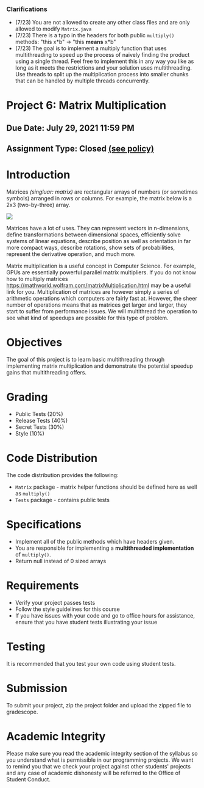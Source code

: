 ### Clarifications

- (7/23) You are not allowed to create any other class files and are only allowed to modify `Matrix.java`
- (7/23) There is a typo in the headers for both public `multiply()` methods: "this x\*b" -> "this **means** x\*b"
- (7/23) The goal is to implement a multiply function that uses multithreading to speed up the process of naively finding the product using a single thread. Feel free to implement this in any way you like as long as it meets the restrictions and your solution uses multithreading. Use threads to split up the multiplication process into smaller chunks that can be handled by multiple threads concurrently.

# Project 6: Matrix Multiplication
## Due Date: July 29, 2021 11:59 PM
## Assignment Type: Closed [(see policy)](http://www.cs.umd.edu/class/summer2019/cmsc132/openClosedPolicy.shtml)

# Introduction

Matrices _(singluar: matrix)_ are rectangular arrays of numbers (or sometimes symbols) arranged in rows or columns. For example, the matrix below is a 2x3 (two-by-three) array.

<img src="https://latex.codecogs.com/png.latex?%5Cbg_white%20%5Cbegin%7Bbmatrix%7D%201%20%26%202%20%26%2034%20%5C%5C%2032%20%26%205%20%26%2094%20%5Cend%7Bbmatrix%7D" />

Matrices have a lot of uses. They can represent vectors in n-dimensions, define transformations between dimensional spaces, efficiently solve systems of linear equations, describe position as well as orientation in far more compact ways, describe rotations, show sets of probabilities, represent the derivative operation, and much more.

Matrix multiplication is a useful concept in Computer Science. For example, GPUs are essentially powerful parallel matrix multipliers. If you do not know how to multiply matrices https://mathworld.wolfram.com/matrixMultiplication.html may be a useful link for you.
Multiplication of matrices are however simply a series of arithmetic operations which computers are fairly fast at. However, the sheer number of operations means that as matrices get larger and larger, they start to suffer from performance issues. We will multithread the operation to see what kind of speedups are possible for this type of problem.

# Objectives
The goal of this project is to learn basic multithreading through implementing matrix multiplication and demonstrate the potential speedup gains that multithreading offers.

# Grading
* Public Tests (20%)
* Release Tests (40%)
* Secret Tests (30%)
* Style (10%)

# Code Distribution
The code distribution provides the following:
- `Matrix` package - matrix helper functions should be defined here as well as `multiply()`
- `Tests` package - contains public tests

# Specifications
- Implement all of the public methods which have headers given.
- You are responsible for implementing a **multithreaded implementation** of `multiply()`. 
- Return null instead of 0 sized arrays

# Requirements
- Verify your project passes tests 
- Follow the style guidelines for this course
- If you have issues with your code and go to office hours for assistance, ensure that you have student tests illustrating your issue

# Testing
It is recommended that you test your own code using student tests.

# Submission
To submit your project, zip the project folder and upload the zipped file to gradescope.

# Academic Integrity
Please make sure you read the academic integrity section of the syllabus so you understand what is permissible in our programming projects. We want to remind you that we check your project against other students' projects and any case of academic dishonesty will be referred to the Office of Student Conduct. 
